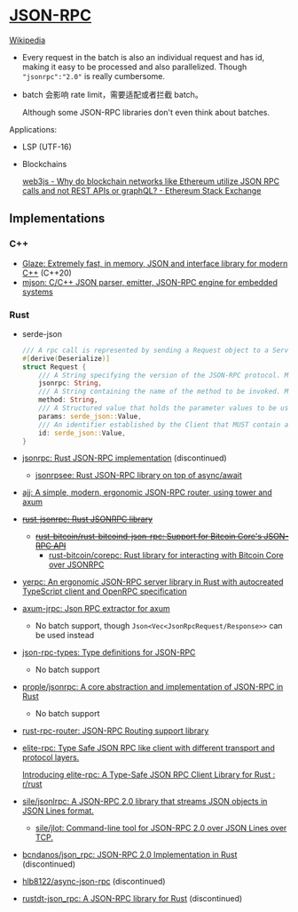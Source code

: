 # [JSON-RPC](https://www.jsonrpc.org/)
[Wikipedia](https://en.wikipedia.org/wiki/JSON-RPC)

- Every request in the batch is also an individual request and has id, making it easy to be processed and also parallelized. Though `"jsonrpc":"2.0"` is really cumbersome.
- batch 会影响 rate limit，需要适配或者拦截 batch。

  Although some JSON-RPC libraries don't even think about batches. 

Applications:
- LSP (UTF-16)
- Blockchains

  [web3js - Why do blockchain networks like Ethereum utilize JSON RPC calls and not REST APIs or graphQL? - Ethereum Stack Exchange](https://ethereum.stackexchange.com/questions/85245/why-do-blockchain-networks-like-ethereum-utilize-json-rpc-calls-and-not-rest-api)

## Implementations
### C++
- [Glaze: Extremely fast, in memory, JSON and interface library for modern C++](https://github.com/stephenberry/glaze/blob/main/docs/rpc/json-rpc.md) (C++20)
- [mjson: C/C++ JSON parser, emitter, JSON-RPC engine for embedded systems](https://github.com/cesanta/mjson)

### Rust
- serde-json
  ```rust
  /// A rpc call is represented by sending a Request object to a Server.
  #[derive(Deserialize)]
  struct Request {
      /// A String specifying the version of the JSON-RPC protocol. MUST be exactly "2.0".
      jsonrpc: String,
      /// A String containing the name of the method to be invoked. Method names that begin with the word rpc followed by a period character (U+002E or ASCII 46) are reserved for rpc-internal methods and extensions and MUST NOT be used for anything else.
      method: String,
      /// A Structured value that holds the parameter values to be used during the invocation of the method. This member MAY be omitted.
      params: serde_json::Value,
      /// An identifier established by the Client that MUST contain a String, Number, or NULL value if included. If it is not included it is assumed to be a notification. The value SHOULD normally not be Null and Numbers SHOULD NOT contain fractional parts.
      id: serde_json::Value,
  }
  ```
- [jsonrpc: Rust JSON-RPC implementation](https://github.com/paritytech/jsonrpc) (discontinued)
  - [jsonrpsee: Rust JSON-RPC library on top of async/await](https://github.com/paritytech/jsonrpsee)
- [ajj: A simple, modern, ergonomic JSON-RPC router, using tower and axum](https://github.com/init4tech/ajj)
- ~~[rust-jsonrpc: Rust JSONRPC library](https://github.com/apoelstra/rust-jsonrpc/)~~
  - ~~[rust-bitcoin/rust-bitcoind-json-rpc: Support for Bitcoin Core's JSON-RPC API](https://github.com/rust-bitcoin/rust-bitcoind-json-rpc/)~~
    - [rust-bitcoin/corepc: Rust library for interacting with Bitcoin Core over JSONRPC](https://github.com/rust-bitcoin/corepc)
- [yerpc: An ergonomic JSON-RPC server library in Rust with autocreated TypeScript client and OpenRPC specification](https://github.com/deltachat/yerpc)
- [axum-jrpc: Json RPC extractor for axum](https://github.com/0xdeafbeef/axum-jrpc)
  - No batch support, though `Json<Vec<JsonRpcRequest/Response>>` can be used instead
- [json-rpc-types: Type definitions for JSON-RPC](https://github.com/DoumanAsh/json-rpc-types)
  - No batch support
- [prople/jsonrpc: A core abstraction and implementation of JSON-RPC in Rust](https://github.com/prople/jsonrpc)
  - No batch support
- [rust-rpc-router: JSON-RPC Routing support library](https://github.com/jeremychone/rust-rpc-router)
- [elite-rpc: Type Safe JSON RPC like client with different transport and protocol layers.](https://github.com/vincenzopalazzo/elite-rpc)

  [Introducing elite-rpc: A Type-Safe JSON RPC Client Library for Rust : r/rust](https://www.reddit.com/r/rust/comments/1dje06u/introducing_eliterpc_a_typesafe_json_rpc_client/)

- [sile/jsonlrpc: A JSON-RPC 2.0 library that streams JSON objects in JSON Lines format.](https://github.com/sile/jsonlrpc)
  - [sile/jlot: Command-line tool for JSON-RPC 2.0 over JSON Lines over TCP.](https://github.com/sile/jlot)
- [bcndanos/json\_rpc: JSON-RPC 2.0 Implementation in Rust](https://github.com/bcndanos/json_rpc) (discontinued)
- [hlb8122/async-json-rpc](https://github.com/hlb8122/async-json-rpc) (discontinued)
- [rustdt-json\_rpc: A JSON-RPC library for Rust](https://github.com/RustDT/rustdt-json_rpc) (discontinued)
